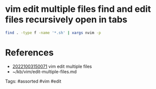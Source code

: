 # vim edit multiple files find and edit files recursively open in tabs
```bash
find . -type f -name '*.sh' | xargs nvim -p
```

# References
- [20221003150071](/zet/20221003150071/README.md) vim edit multiple files
- ~/kb/vim/edit-multiple-files.md

Tags:
    #assorted #vim #edit
